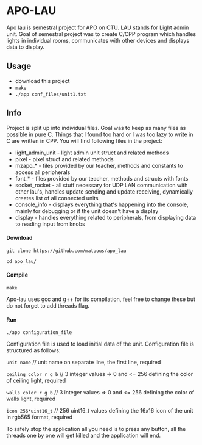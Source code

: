 # APO-LAU
Apo lau is semestral project for APO on CTU. LAU stands for Light admin unit.
Goal of semestral project was to create C/CPP program which handles lights in individual rooms, communicates with other devices and displays data to display.
## Usage ##
- download this project
- `make`
- `./app conf_files/unit1.txt`

## Info ##
Project is split up into individual files. Goal was to keep as many files as possible in pure C. Things that I found too hard or I was too lazy to write in C are written in CPP.
You will find following files in the project:
- light_admin_unit - light admin unit struct and related methods
- pixel - pixel struct and related methods
- mzapo_* - files provided by our teacher, methods and constants to access all peripherals
- font_* - files provided by our teacher, methods and structs with fonts
- socket_rocket - all stuff necessary for UDP LAN communication with other lau's, handles update sending and update receiving, dynamically creates list of all connected units
- console_info - displays everything that's happening into the console, mainly for debugging or if the unit doesn't have a display
- display - handles everything related to peripherals, from displaying data to reading input from knobs

#### Download ####
`git clone https://github.com/matoous/apo_lau`

`cd apo_lau/`

#### Compile ####

`make`

Apo-lau uses gcc and g++ for its compilation, feel free to change these but do not forget to add threads flag.

#### Run ####

`./app configuration_file`

Configuration file is used to load initial data of the unit. Configuration file is structured as follows:

`unit name`  // unit name on separate line, the first line, required

`ceiling color r g b` // 3 integer values => 0 and <= 256 defining the color of ceiling light, required

`walls color r g b` // 3 integer values => 0 and <= 256 defining the color of walls light, required

`icon 256*uint16_t` // 256 uint16_t values defining the 16x16 icon of the unit in rgb565 format, required

To safely stop the application all you need is to press any button, all the threads one by one will get killed
and the application will end.